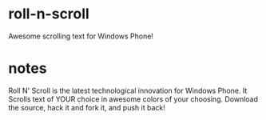 roll-n-scroll
=============

Awesome scrolling text for Windows Phone!

notes
=====

Roll N' Scroll is the latest technological innovation for Windows Phone. It Scrolls text of YOUR choice in awesome colors of your choosing. Download the source, hack it and fork it, and push it back!